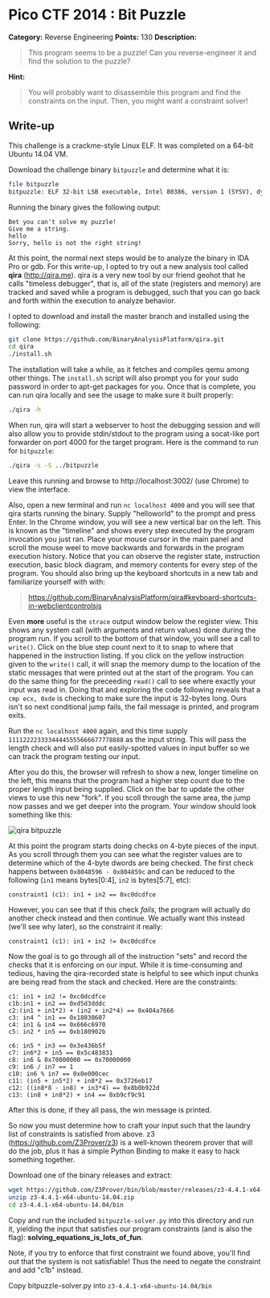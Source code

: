 # Pico CTF 2014 : Bit Puzzle

**Category:** Reverse Engineering
**Points:** 130
**Description:**

>This program seems to be a puzzle! Can you reverse-engineer it and find the solution to the puzzle?

**Hint:**
>You will probably want to disassemble this program and find the constraints on the input. Then, you might want a constraint solver!

## Write-up

This challenge is a crackme-style Linux ELF. It was completed on a 64-bit
Ubuntu 14.04 VM.

Download the challenge binary `bitpuzzle` and determine what it is:

``` bash
file bitpuzzle
bitpuzzle: ELF 32-bit LSB executable, Intel 80386, version 1 (SYSV), dynamically linked (uses shared libs), for GNU/Linux 2.6.24, BuildID[sha1]=55b8b87d63cadf2cc36cf4b08587c8dac17a48c1, stripped
```

Running the binary gives the following output:

```
Bet you can't solve my puzzle!
Give me a string.
hello 
Sorry, hello is not the right string!
```

At this point, the normal next steps would be to analyze the binary in IDA Pro
or gdb. For this write-up, I opted to try out a new analysis tool called
**qira** (http://qira.me). qira is a very new tool by our friend geohot that
he calls "timeless debugger", that is, all of the state (registers and memory) are
tracked and saved while a program is debugged, such that you can go back and
forth within the execution to analyze behavior. 

I opted to download and install the master branch and installed using the
following:

```bash
git clone https://github.com/BinaryAnalysisPlatform/qira.git 
cd qira
./install.sh
```

The installation will take a while, as it fetches and compiles qemu among
other things. The `install.sh` script will also prompt you for your sudo
password in order to apt-get packages for you. Once that is complete, you can
run qira locally and see the usage to make sure it built properly:

```bash
./qira -h
```

When run, qira will start a webserver to host the debugging session and will
also allow you to provide stdin/stdout to the program using a socat-like port
forwarder  on port 4000 for the target program. Here is the command to run 
for `bitpuzzle`:

```bash
./qira -s -S ../bitpuzzle
```

Leave this running and browse to http://localhost:3002/ (use Chrome) 
to view the interface.

Also, open a new terminal and run `nc localhost 4000` and you will see that
qira starts running the binary. Supply "helloworld" to the prompt and press
Enter. In the Chrome window, you will see a new vertical bar on the left.
This is known as the "timeline" and shows every step executed by the program
invocation you just ran. Place your mouse cursor in the main panel and scroll
the mouse weel to move backwards and forwards in the program execution
history. Notice that you can observe the register state, instruction
execution, basic block diagram, and memory contents for every step of the
program. You should also bring up the keyboard shortcuts in a new tab and
familiarize yourself with with:

>https://github.com/BinaryAnalysisPlatform/qira#keyboard-shortcuts-in-webclientcontrolsjs

Even **more** useful is the `strace` output window below the register view.
This shows any system call (with arguments and return values) done during the
program run. If you scroll to the bottom of that window, you will see a call
to `write()`. Click on the blue step count next to it to snap to where that
happened in the instruction listing. If you click on the yellow instruction
given to the `write()` call, it will snap the memory dump to the location of
the static messages that were printed out at the start of the program. You can
do the same thing for the preceeding `read()` call to see where exactly your
input was read in. Doing that and exploring the code following reveals that a
`cmp ecx, 0xde` is checking to make sure the input is 32-bytes long. Ours
isn't so next conditional jump fails, the fail message is printed, and program
exits.

Run the `nc localhost 4000` again, and this time supply
`11112222333344445555666677778888` as the input string. This will pass the
length check and will also put easily-spotted values in input 
buffer so we can track the program testing our input.

After you do this, the browser will refresh to show a new, longer timeline on
the left, this means that the program had a higher step count due to the
proper length input being supplied. Click on the bar to update the other views
to use this new "fork". If you scoll through the same area, the jump now
passes and we get deeper into the program.  Your window should look something
like this:

![qira
bitpuzzle](https://raw.githubusercontent.com/nattypwns/ctf_writeups/master/pico-ctf-2014/bitpuzzle-130/qira-screen.png)

At this point the program starts doing checks on 4-byte pieces of the input.
As you scroll through them you can see what the register values are to
determine which of the 4-byte dwords are being checked. The first check
happens between ``0x8048596 - 0x804859c`` and can be reduced to the following
(``in1`` means bytes[0:4], ``in2`` is bytes[5:7], etc):

```
constraint1 (c1): in1 + in2 == 0xc0dcdfce
```

However, you can see that if this check *fails*, the program will actually do
another check instead and then continue. We actually want this instead (we'll
see why later), so the constraint it really:

```
constraint1 (c1): in1 + in2 != 0xc0dcdfce
```

Now the goal is to go through all of the instruction "sets" and record the
checks that it is enforcing on our input. While it is time-consuming and
tedious, having the qira-recorded state is helpful to see which input chunks
are being read from the stack and checked. Here are the constraints:

```
c1: in1 + in2 != 0xc0dcdfce
c1b:in1 + in2 == 0xd5d3dddc
c2:(in1 + in1*2) + (in2 + in2*4) == 0x404a7666
c3: in4 ^ in1 == 0x18030607
c4: in1 & in4 == 0x666c6970
c5: in2 * in5 == 0xb180902b

c6: in5 * in3 == 0x3e436b5f
c7: in6*2 + in5 == 0x5c483831
c8: in6 & 0x70000000 == 0x70000000
c9: in6 / in7 == 1
c10: in6 % in7 == 0x0e000cec
c11: (in5 + in5*2) + in8*2 == 0x3726eb17
c12: ((in8*8 - in8) + in3*4) == 0x8b0b922d
c13: (in8 + in8*2) + in4 == 0xb9cf9c91
```

After this is done, if they all pass, the win message is printed.

So now you must determine how to craft your input such that the laundry list
of constraints is satisfied from above. z3 (https://github.com/Z3Prover/z3) is
a well-known theorem prover that will do the job, plus it has a simple Python
Binding to make it easy to hack something together.

Download one of the binary releases and extract:

```bash
wget https://github.com/Z3Prover/bin/blob/master/releases/z3-4.4.1-x64-ubuntu-14.04.zip
unzip z3-4.4.1-x64-ubuntu-14.04.zip
cd z3-4.4.1-x64-ubuntu-14.04/bin
```

Copy and run the included ``bitpuzzle-solver.py`` into this directory and run
it, yielding the input that satisfies our program constraints (and is also the
flag): **solving_equations_is_lots_of_fun**.

Note, if you try to enforce that first constraint we found above, you'll find
out that the system is not satisfiable! Thus the need to negate the constraint
and add "c1b" instead. 

Copy bitpuzzle-solver.py into `z3-4.4.1-x64-ubuntu-14.04/bin`
